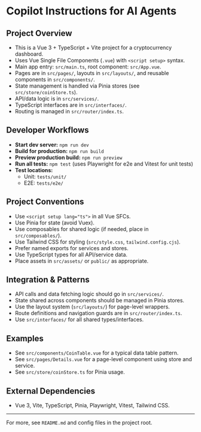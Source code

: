 # Copilot Instructions for AI Agents

## Project Overview
- This is a Vue 3 + TypeScript + Vite project for a cryptocurrency dashboard.
- Uses Vue Single File Components (`.vue`) with `<script setup>` syntax.
- Main app entry: `src/main.ts`, root component: `src/App.vue`.
- Pages are in `src/pages/`, layouts in `src/layouts/`, and reusable components in `src/components/`.
- State management is handled via Pinia stores (see `src/store/coinStore.ts`).
- API/data logic is in `src/services/`.
- TypeScript interfaces are in `src/interfaces/`.
- Routing is managed in `src/router/index.ts`.

## Developer Workflows
- **Start dev server:** `npm run dev`
- **Build for production:** `npm run build`
- **Preview production build:** `npm run preview`
- **Run all tests:** `npm test` (uses Playwright for e2e and Vitest for unit tests)
- **Test locations:**
  - Unit: `tests/unit/`
  - E2E: `tests/e2e/`

## Project Conventions
- Use `<script setup lang="ts">` in all Vue SFCs.
- Use Pinia for state (avoid Vuex).
- Use composables for shared logic (if needed, place in `src/composables/`).
- Use Tailwind CSS for styling (`src/style.css`, `tailwind.config.cjs`).
- Prefer named exports for services and stores.
- Use TypeScript types for all API/service data.
- Place assets in `src/assets/` or `public/` as appropriate.

## Integration & Patterns
- API calls and data fetching logic should go in `src/services/`.
- State shared across components should be managed in Pinia stores.
- Use the layout system (`src/layouts/`) for page-level wrappers.
- Route definitions and navigation guards are in `src/router/index.ts`.
- Use `src/interfaces/` for all shared types/interfaces.

## Examples
- See `src/components/CoinTable.vue` for a typical data table pattern.
- See `src/pages/Details.vue` for a page-level component using store and service.
- See `src/store/coinStore.ts` for Pinia usage.

## External Dependencies
- Vue 3, Vite, TypeScript, Pinia, Playwright, Vitest, Tailwind CSS.

---
For more, see `README.md` and config files in the project root.
